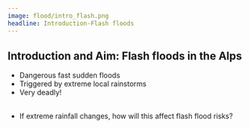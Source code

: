 ```yaml
---
image: flood/intro_flash.png
headline: Introduction-Flash floods
---
```


## Introduction and Aim: Flash floods in the Alps​

- Dangerous fast sudden floods​
- Triggered by extreme local rainstorms​
- Very deadly!​

##

- If extreme rainfall changes, how will this affect flash flood risks?
